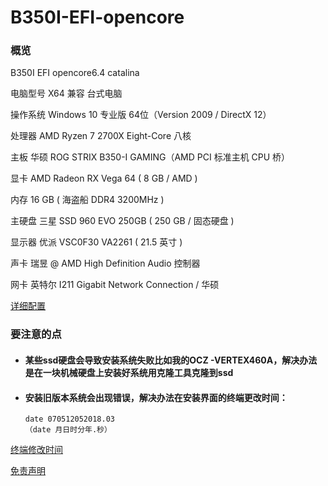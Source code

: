 # B350I-EFI-opencore
### 概览
  B350I EFI opencore6.4 catalina

  电脑型号               X64 兼容 台式电脑
  
  操作系统               Windows 10 专业版 64位（Version 2009 / DirectX 12）

  处理器                 AMD Ryzen 7 2700X Eight-Core 八核
  
  主板                   华硕 ROG STRIX B350-I GAMING（AMD PCI 标准主机 CPU 桥）
  
  显卡                   AMD Radeon RX Vega 64 ( 8 GB / AMD )
  
  内存                   16 GB ( 海盗船 DDR4 3200MHz )
  
  主硬盘                 三星 SSD 960 EVO 250GB ( 250 GB / 固态硬盘 )
  
  显示器                 优派 VSC0F30 VA2261 ( 21.5 英寸  )
  
  声卡                   瑞昱  @ AMD High Definition Audio 控制器
  
  网卡                   英特尔 I211 Gigabit Network Connection / 华硕
  
 [详细配置](https://github.com/vsnotme/B350I-EFI-opencore/blob/main/%E8%AF%A6%E7%BB%86%E6%8A%A5%E8%A1%A8.txt)
 
 ### 要注意的点
-  #### 某些ssd硬盘会导致安装系统失败比如我的OCZ -VERTEX460A，解决办法是在一块机械硬盘上安装好系统用克隆工具克隆到ssd
-  #### 安装旧版本系统会出现错误，解决办法在安装界面的终端更改时间：
   ```
   date 070512052018.03
   （date 月日时分年.秒）
   ```
 [终端修改时间](https://jingyan.baidu.com/article/d169e18614c996436611d83e.html)
 
  [免责声明](https://github.com/vsnotme/B350I-EFI-opencore/blob/main/%E5%85%8D%E8%B4%A3%E5%A3%B0%E6%98%8E.txt)

